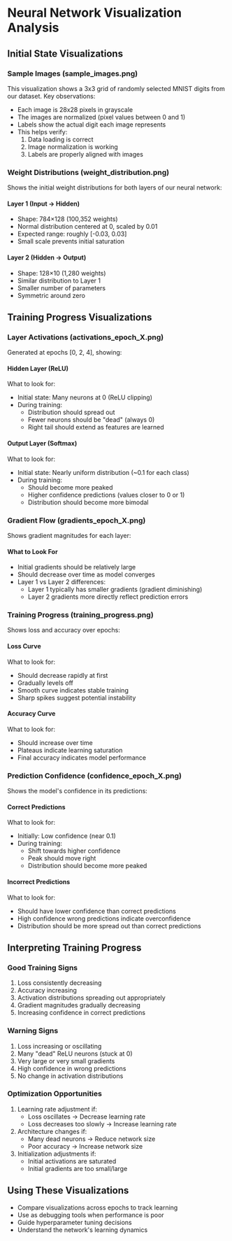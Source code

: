 # Neural Network Visualization Analysis

## Initial State Visualizations

### Sample Images (sample_images.png)
This visualization shows a 3x3 grid of randomly selected MNIST digits from our dataset. Key observations:
- Each image is 28x28 pixels in grayscale
- The images are normalized (pixel values between 0 and 1)
- Labels show the actual digit each image represents
- This helps verify:
  1. Data loading is correct
  2. Image normalization is working
  3. Labels are properly aligned with images

### Weight Distributions (weight_distribution.png)
Shows the initial weight distributions for both layers of our neural network:

#### Layer 1 (Input → Hidden)
- Shape: 784×128 (100,352 weights)
- Normal distribution centered at 0, scaled by 0.01
- Expected range: roughly [-0.03, 0.03]
- Small scale prevents initial saturation

#### Layer 2 (Hidden → Output)
- Shape: 128×10 (1,280 weights)
- Similar distribution to Layer 1
- Smaller number of parameters
- Symmetric around zero

## Training Progress Visualizations

### Layer Activations (activations_epoch_X.png)
Generated at epochs [0, 2, 4], showing:

#### Hidden Layer (ReLU)
What to look for:
- Initial state: Many neurons at 0 (ReLU clipping)
- During training: 
  - Distribution should spread out
  - Fewer neurons should be "dead" (always 0)
  - Right tail should extend as features are learned

#### Output Layer (Softmax)
What to look for:
- Initial state: Nearly uniform distribution (~0.1 for each class)
- During training:
  - Should become more peaked
  - Higher confidence predictions (values closer to 0 or 1)
  - Distribution should become more bimodal

### Gradient Flow (gradients_epoch_X.png)
Shows gradient magnitudes for each layer:

#### What to Look For
- Initial gradients should be relatively large
- Should decrease over time as model converges
- Layer 1 vs Layer 2 differences:
  - Layer 1 typically has smaller gradients (gradient diminishing)
  - Layer 2 gradients more directly reflect prediction errors

### Training Progress (training_progress.png)
Shows loss and accuracy over epochs:

#### Loss Curve
What to look for:
- Should decrease rapidly at first
- Gradually levels off
- Smooth curve indicates stable training
- Sharp spikes suggest potential instability

#### Accuracy Curve
What to look for:
- Should increase over time
- Plateaus indicate learning saturation
- Final accuracy indicates model performance

### Prediction Confidence (confidence_epoch_X.png)
Shows the model's confidence in its predictions:

#### Correct Predictions
What to look for:
- Initially: Low confidence (near 0.1)
- During training: 
  - Shift towards higher confidence
  - Peak should move right
  - Distribution should become more peaked

#### Incorrect Predictions
What to look for:
- Should have lower confidence than correct predictions
- High confidence wrong predictions indicate overconfidence
- Distribution should be more spread out than correct predictions

## Interpreting Training Progress

### Good Training Signs
1. Loss consistently decreasing
2. Accuracy increasing
3. Activation distributions spreading out appropriately
4. Gradient magnitudes gradually decreasing
5. Increasing confidence in correct predictions

### Warning Signs
1. Loss increasing or oscillating
2. Many "dead" ReLU neurons (stuck at 0)
3. Very large or very small gradients
4. High confidence in wrong predictions
5. No change in activation distributions

### Optimization Opportunities
1. Learning rate adjustment if:
   - Loss oscillates → Decrease learning rate
   - Loss decreases too slowly → Increase learning rate
2. Architecture changes if:
   - Many dead neurons → Reduce network size
   - Poor accuracy → Increase network size
3. Initialization adjustments if:
   - Initial activations are saturated
   - Initial gradients are too small/large

## Using These Visualizations
- Compare visualizations across epochs to track learning
- Use as debugging tools when performance is poor
- Guide hyperparameter tuning decisions
- Understand the network's learning dynamics